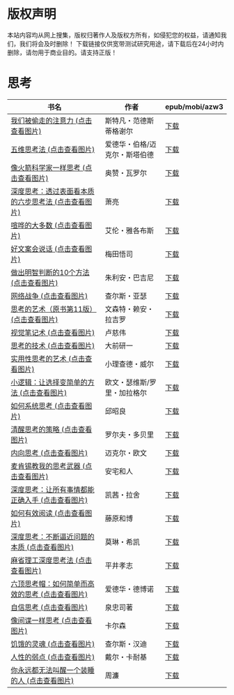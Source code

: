 # 版权声明

本站内容均从网上搜集，版权归著作人及版权方所有，如侵犯您的权益，请通知我们，我们将会及时删除！ 下载链接仅供宽带测试研究用途，请下载后在24小时内删除，请勿用于商业目的。请支持正版！

# 思考

| 书名 | 作者 | epub/mobi/azw3 |
| --- | --- | --- |
| [我们被偷走的注意力 (点击查看图片)](https://www.dushupai.com/attachment/2024/06/12/5f794a2763e25a67.jpg) | 斯特凡・范德斯蒂格谢尔 | [下载](https://url89.ctfile.com/f/31084289-1375493725-23e966?p=8866) |
| [五维思考法 (点击查看图片)](https://www.dushupai.com/attachment/2024/06/11/5a66e84cdb10001b.jpg) | 爱德华・伯格/迈克尔・斯塔伯德 | [下载](https://url89.ctfile.com/f/31084289-1375510294-3b55d2?p=8866) |
| [像火箭科学家一样思考 (点击查看图片)](https://www.dushupai.com/attachment/2024/06/11/fc2d4c180fca62e5.jpg) | 奥赞・瓦罗尔 | [下载](https://url89.ctfile.com/f/31084289-1375513759-0d8eec?p=8866) |
| [深度思考：透过表面看本质的六步思考法 (点击查看图片)](https://www.dushupai.com/attachment/2024/06/10/d3cb40b7c0e8120c.jpg) | 萧亮 | [下载](https://url89.ctfile.com/f/31084289-1357004149-6c477b?p=8866) |
| [喧哗的大多数 (点击查看图片)](https://www.dushupai.com/attachment/2024/06/10/1ea992f481874deb.jpg) | 艾伦・雅各布斯 | [下载](https://url89.ctfile.com/f/31084289-1356995443-5d0afe?p=8866) |
| [好文案会说话 (点击查看图片)](https://www.dushupai.com/attachment/2024/06/10/9f4eb30bc80386a1.jpg) | 梅田悟司 | [下载](https://url89.ctfile.com/f/31084289-1356994906-f67e3a?p=8866) |
| [做出明智判断的10个方法 (点击查看图片)](https://www.dushupai.com/attachment/2024/06/09/e8cad51ae35892a7.jpg) | 朱利安・巴吉尼 | [下载](https://url89.ctfile.com/f/31084289-1356991237-57ea0b?p=8866) |
| [网络战争 (点击查看图片)](https://www.dushupai.com/attachment/2024/06/09/dc04b3a54d4899e3.jpg) | 查尔斯・亚瑟 | [下载](https://url89.ctfile.com/f/31084289-1356986830-27b53e?p=8866) |
| [思考的艺术（原书第11版） (点击查看图片)](https://www.dushupai.com/attachment/2024/06/09/165b93457f1f8d9b.jpg) | 文森特・赖安・拉吉罗 | [下载](https://url89.ctfile.com/f/31084289-1356986845-3183cd?p=8866) |
| [视觉笔记术 (点击查看图片)](https://www.dushupai.com/attachment/2024/06/09/2526fed710af9848.jpg) | 卢慈伟 | [下载](https://url89.ctfile.com/f/31084289-1356985774-afd8b0?p=8866) |
| [思考的技术 (点击查看图片)](https://www.dushupai.com/attachment/2024/06/09/4a7e2dd3ef221ef5.jpg) | 大前研一 | [下载](https://url89.ctfile.com/f/31084289-1356985579-94c4f1?p=8866) |
| [实用性思考的艺术 (点击查看图片)](https://www.dushupai.com/attachment/2024/06/09/6645ff4fe6da4ef1.jpg) | 小理查德・威尔 | [下载](https://url89.ctfile.com/f/31084289-1356985549-b0053e?p=8866) |
| [小逻辑：让选择变简单的方法 (点击查看图片)](https://www.dushupai.com/attachment/2024/06/09/a46c19ba21c286b9.jpg) | 欧文・瑟维斯/罗里・加拉格尔 | [下载](https://url89.ctfile.com/f/31084289-1356983647-bf0dc2?p=8866) |
| [如何系统思考 (点击查看图片)](https://www.dushupai.com/attachment/2024/06/09/d94f347945fe9c4e.jpg) | 邱昭良 | [下载](https://url89.ctfile.com/f/31084289-1357054198-b1201d?p=8866) |
| [清醒思考的策略 (点击查看图片)](https://www.dushupai.com/attachment/2024/06/08/9439dcfe2bf9e394.jpg) | 罗尔夫・多贝里 | [下载](https://url89.ctfile.com/f/31084289-1357052209-3d93c0?p=8866) |
| [内向思考 (点击查看图片)](https://www.dushupai.com/attachment/2024/06/08/947f00cbdeb84799.jpg) | 迈克尔・欧文 | [下载](https://url89.ctfile.com/f/31084289-1357051690-a897e1?p=8866) |
| [麦肯锡教我的思考武器 (点击查看图片)](https://www.dushupai.com/attachment/2024/06/07/f2ee8a7661497f97.jpg) | 安宅和人 | [下载](https://url89.ctfile.com/f/31084289-1357042711-680eed?p=8866) |
| [深度思考：让所有事情都能正确入手 (点击查看图片)](https://www.dushupai.com/attachment/2024/06/06/21ae9ec7c10b9db0.jpg) | 凯茜・拉舍 | [下载](https://url89.ctfile.com/f/31084289-1357034422-0e0ad6?p=8866) |
| [如何有效阅读 (点击查看图片)](https://www.dushupai.com/attachment/2024/06/06/6cda54b281b07407.jpg) | 藤原和博 | [下载](https://url89.ctfile.com/f/31084289-1357031440-03cd3f?p=8866) |
| [深度思考：不断逼近问题的本质 (点击查看图片)](https://www.dushupai.com/attachment/2024/06/04/fc8409dcb3add64e.jpg) | 莫琳・希凯 | [下载](https://url89.ctfile.com/f/31084289-1357023454-9f603f?p=8866) |
| [麻省理工深度思考法 (点击查看图片)](https://www.dushupai.com/attachment/2024/06/04/4efcda31a1e102c6.jpg) | 平井孝志 | [下载](https://url89.ctfile.com/f/31084289-1357022962-4946d7?p=8866) |
| [六顶思考帽：如何简单而高效的思考 (点击查看图片)](https://www.dushupai.com/attachment/2024/06/04/f1b0803c7a5734e1.jpg) | 爱德华・德博诺 | [下载](https://url89.ctfile.com/f/31084289-1357021651-474437?p=8866) |
| [自信思考 (点击查看图片)](https://www.dushupai.com/attachment/2024/06/04/e3dc94f8027c3698.jpg) | 泉忠司著 | [下载](https://url89.ctfile.com/f/31084289-1357021117-3cead4?p=8866) |
| [像间谍一样思考 (点击查看图片)](https://www.dushupai.com/attachment/2024/06/04/ca35e936203ef7f5.jpg) | 卡尔森 | [下载](https://url89.ctfile.com/f/31084289-1357020934-24a0ae?p=8866) |
| [饥饿的灵魂 (点击查看图片)](https://www.dushupai.com/attachment/2024/06/02/5f0f1fb9cfaea87f.jpg) | 查尔斯・汉迪 | [下载](https://url89.ctfile.com/f/31084289-1357010437-3fcddd?p=8866) |
| [人性的弱点 (点击查看图片)](https://www.dushupai.com/attachment/2024/06/01/485d7a7e31c2fd0f.jpg) | 戴尔・卡耐基  | [下载](https://url89.ctfile.com/f/31084289-1357007431-339822?p=8866) |
| [你永远都无法叫醒一个装睡的人 (点击查看图片)](https://www.dushupai.com/attachment/2024/06/01/92931b337c5d0821.jpg) | 周濂 | [下载](https://url89.ctfile.com/f/31084289-1357006522-520101?p=8866) |
